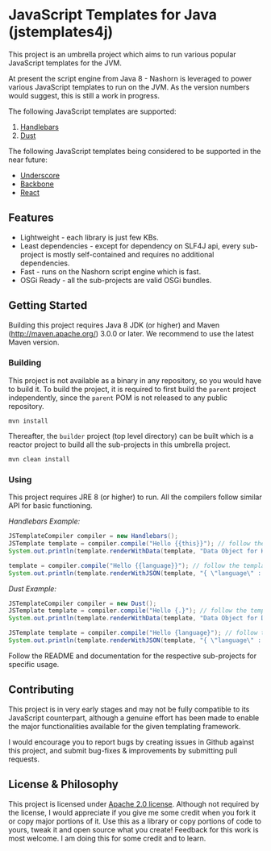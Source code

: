 # JavaScript Templates for Java (jstemplates4j)
This project is an umbrella project which aims to run various popular JavaScript templates for the JVM.

At present the script engine from Java 8 - Nashorn is leveraged to power various JavaScript templates to run on the JVM. As the version numbers would suggest, this is still a work in progress.

The following JavaScript templates are supported:

1. [Handlebars](http://handlebarsjs.com)
2. [Dust](http://www.dustjs.com)

The following JavaScript templates being considered to be supported in the near future:

* [Underscore](http://underscorejs.org)
* [Backbone](http://backbonejs.org)
* [React](https://facebook.github.io/react)

## Features
* Lightweight - each library is just few KBs.
* Least dependencies - except for dependency on SLF4J api, every sub-project is mostly self-contained and requires no additional dependencies.
* Fast - runs on the Nashorn script engine which is fast.
* OSGi Ready - all the sub-projects are valid OSGi bundles.

## Getting Started
Building this project requires Java 8 JDK (or higher) and Maven (http://maven.apache.org/) 3.0.0 or later. We recommend to use the latest Maven version.

### Building
This project is not available as a binary in any repository, so you would have to build it. To build the project, it is required to first build the `parent` project independently, since the `parent` POM is not released to any public repository.

	mvn install

Thereafter, the `builder` project (top level directory) can be built which is a reactor project to build all the sub-projects in this umbrella project.

	mvn clean install

### Using
This project requires JRE 8 (or higher) to run. All the compilers follow similar API for basic functioning.

*Handlebars Example:*
```java
JSTemplateCompiler compiler = new Handlebars();
JSTemplate template = compiler.compile("Hello {{this}}"); // follow the templating language syntax
System.out.println(template.renderWithData(template, "Data Object for Handlebars"));

template = compiler.compile("Hello {{language}}"); // follow the templating language syntax
System.out.println(template.renderWithJSON(template, "{ \"language\" : \"Handlebars for Java\"}"));
```


*Dust Example:*
```java
JSTemplateCompiler compiler = new Dust();
JSTemplate template = compiler.compile("Hello {.}"); // follow the templating language syntax
System.out.println(template.renderWithData(template, "Data Object for Dust"));

JSTemplate template = compiler.compile("Hello {language}"); // follow the templating language syntax
System.out.println(template.renderWithJSON(template, "{ \"language\" : \"Dust for Java\"}"));
```

Follow the README and documentation for the respective sub-projects for specific usage.

## Contributing
This project is in very early stages and may not be fully compatible to its JavaScript counterpart, although a genuine effort has been made to enable the major functionalities available for the given templating framework.

I would encourage you to report bugs by creating issues in Github against this project, and submit bug-fixes & improvements by submitting pull requests.

## License & Philosophy
This project is licensed under [Apache 2.0 license](http://www.apache.org/licenses/LICENSE-2.0). Although not required by the license, I would appreciate if you give me some credit when you fork it or copy major portions of it. Use this as a library or copy portions of code to yours, tweak it and open source what you create! Feedback for this work is most welcome. I am doing this for some credit and to learn.